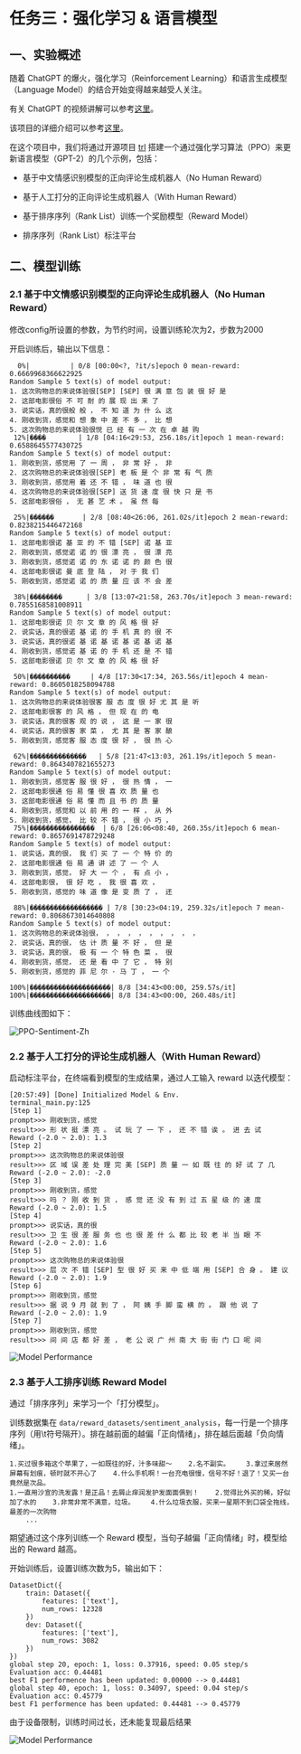 # 任务三：强化学习 & 语言模型

## 一、实验概述

随着 ChatGPT 的爆火，强化学习（Reinforcement Learning）和语言生成模型（Language Model）的结合开始变得越来越受人关注。

有关 ChatGPT 的视频讲解可以参考[这里](https://www.bilibili.com/video/BV1BG4y137SH/?vd_source=0df98e40ba56afac31703b0d5dba509f#reply143954452208)。

该项目的详细介绍可以参考[这里](https://mp.weixin.qq.com/s/1v4Uuc1YAZ9MRr1UWMH9xw)。

在这个项目中，我们将通过开源项目 [trl](https://github.com/lvwerra/trl) 搭建一个通过强化学习算法（PPO）来更新语言模型（GPT-2）的几个示例，包括：

* 基于中文情感识别模型的正向评论生成机器人（No Human Reward）

* 基于人工打分的正向评论生成机器人（With Human Reward）

* 基于排序序列（Rank List）训练一个奖励模型（Reward Model）

* 排序序列（Rank List）标注平台

## 二、模型训练

### 2.1 基于中文情感识别模型的正向评论生成机器人（No Human Reward）

修改config所设置的参数，为节约时间，设置训练轮次为2，步数为2000

开启训练后，输出以下信息：

```
  0%|          | 0/8 [00:00<?, ?it/s]epoch 0 mean-reward: 0.6669968366622925
Random Sample 5 text(s) of model output:
1. 这次购物总的来说体验很[SEP] [SEP] 很 满 意 包 装 很 好 是
2. 这部电影很俗 不 可 耐 的 展 现 出 来 了
3. 说实话，真的很般 般 ， 不 知 道 为 什 么 这
4. 刚收到货，感觉和 想 象 中 差 不 多 ， 比 想
5. 这次购物总的来说体验很悦 已 经 有 一 次 在 卓 越 购
 12%|����        | 1/8 [04:16<29:53, 256.18s/it]epoch 1 mean-reward: 0.6588645577430725
Random Sample 5 text(s) of model output:
1. 刚收到货，感觉用 了 一 周 ， 非 常 好 ， 非
2. 这次购物总的来说体验很[SEP] 老 板 是 个 非 常 有 气 质
3. 刚收到货，感觉用 着 还 不 错 ， 味 道 也 很
4. 这次购物总的来说体验很[SEP] 送 货 速 度 很 快 只 是 书
5. 这部电影很俗 ， 无 甚 艺 术 。 虽 然 每

 25%|������       | 2/8 [08:40<26:06, 261.02s/it]epoch 2 mean-reward: 0.8238215446472168
Random Sample 5 text(s) of model output:
1. 这部电影很诺 基 亚 的 不 错 [SEP] 诺 基 亚
2. 刚收到货，感觉诺 诺 的 很 漂 亮 ， 很 漂 亮
3. 刚收到货，感觉诺 诺 的 东 诺 诺 的 颜 色 很
4. 这部电影很诺 曼 底 登 陆 ， 对 于 我 们
5. 刚收到货，感觉诺 诺 的 质 量 应 该 不 会 差

 38%|��������      | 3/8 [13:07<21:58, 263.70s/it]epoch 3 mean-reward: 0.7855168581008911
Random Sample 5 text(s) of model output:
1. 这部电影很诺 贝 尔 文 章 的 风 格 很 好
2. 说实话，真的很诺 基 诺 的 手 机 真 的 很 不
3. 说实话，真的很诺 基 诺 基 诺 基 诺 基 诺 基
4. 刚收到货，感觉诺 基 诺 的 手 机 还 是 不 错
5. 这部电影很诺 贝 尔 文 章 的 风 格 很 好

 50%|����������     | 4/8 [17:30<17:34, 263.56s/it]epoch 4 mean-reward: 0.8605018258094788
Random Sample 5 text(s) of model output:
1. 这次购物总的来说体验很客 服 态 度 很 好 尤 其 是 听
2. 这部电影很客 的 风 格 ， 但 现 在 的 电
3. 说实话，真的很客 观 的 说 ， 这 是 一 家 很
4. 说实话，真的很客 家 菜 ， 尤 其 是 客 家 酿
5. 刚收到货，感觉客 服 态 度 很 好 ， 很 热 心

 62%|��������������   | 5/8 [21:47<13:03, 261.19s/it]epoch 5 mean-reward: 0.8643407821655273
Random Sample 5 text(s) of model output:
1. 刚收到货，感觉客 服 很 好 ， 很 热 情 ， 一
2. 这部电影很通 俗 易 懂 很 喜 欢 质 量 也
3. 这部电影很通 俗 易 懂 而 且 书 的 质 量
4. 刚收到货，感觉和 以 前 用 的 一 样 ， 从 外
5. 刚收到货，感觉， 比 较 不 错 ， 很 小 巧 ，  
 75%|����������������  | 6/8 [26:06<08:40, 260.35s/it]epoch 6 mean-reward: 0.8657691478729248
Random Sample 5 text(s) of model output:
1. 说实话，真的很， 我 们 买 了 一 个 特 价 的
2. 这部电影很通 俗 易 通 讲 述 了 一 个 人
3. 刚收到货，感觉， 好 大 一 个 ， 有 点 小 ，
4. 这部电影很， 很 好 吃 ， 我 很 喜 欢 ，
5. 刚收到货，感觉的 味 道 像 是 变 质 了 ， 还

 88%|������������������ | 7/8 [30:23<04:19, 259.32s/it]epoch 7 mean-reward: 0.8068673014640808
Random Sample 5 text(s) of model output:
1. 这次购物总的来说体验很， ， ， ， ， ， ， ， ， ，
2. 说实话，真的很， 估 计 质 量 不 好 ， 但 是
3. 说实话，真的很， 极 有 一 个 特 色 菜 ， 很
4. 刚收到货，感觉， 还 是 看 中 了 它 ， 特 别
5. 刚收到货，感觉的 菲 尼 尔 · 马 丁 ， 一 个

100%|��������������������| 8/8 [34:43<00:00, 259.57s/it]
100%|��������������������| 8/8 [34:43<00:00, 260.48s/it]
```

训练曲线图如下：

![PPO-Sentiment-Zh](D:\VSWorkSpace\Python\transformer\plm\5Reinforcement_Learning_Language_Model\PPO-Sentiment-Zh.png)

### 2.2 基于人工打分的评论生成机器人（With Human Reward）

启动标注平台，在终端看到模型的生成结果，通过人工输入 reward 以迭代模型：

```
[20:57:49] [Done] Initialized Model & Env.                                                          terminal_main.py:125
[Step 1]
prompt>>> 刚收到货，感觉
result>>> 形 状 挺 漂 亮 。 试 玩 了 一 下 ， 还 不 错 诶 。 进 去 试
Reward (-2.0 ~ 2.0): 1.3
[Step 2]
prompt>>> 这次购物总的来说体验很
result>>> 区 域 误 差 处 理 完 美 [SEP] 质 量 一 如 既 往 的 好 试 了 几
Reward (-2.0 ~ 2.0): -2.0
[Step 3]
prompt>>> 刚收到货，感觉
result>>> 吗 ？ 刚 收 到 货 ， 感 觉 还 没 有 到 过 五 星 级 的 速 度
Reward (-2.0 ~ 2.0): 1.5
[Step 4]
prompt>>> 说实话，真的很
result>>> 卫 生 很 差 服 务 也 也 很 差 什 么 都 比 较 老 半 当 眼 不
Reward (-2.0 ~ 2.0): 1.6
[Step 5]
prompt>>> 这次购物总的来说体验很
result>>> 层 次 不 错 [SEP] 型 很 好 买 来 中 低 端 用 [SEP] 合 身 。 建 议
Reward (-2.0 ~ 2.0): 1.9
[Step 6]
prompt>>> 刚收到货，感觉
result>>> 据 说 9 月 就 到 了 ， 阿 姨 手 脚 蛮 横 的 。 跟 他 说 了
Reward (-2.0 ~ 2.0): 1.9
[Step 7]
prompt>>> 刚收到货，感觉
result>>> 间 间 店 都 好 差 ， 老 公 说 广 州 南 大 街 街 门 口 呢 间
```

![Model Performance](D:\VSWorkSpace\Python\transformer\plm\5Reinforcement_Learning_Language_Model\Model%20Performance.png)

### 2.3 基于人工排序训练 Reward Model

通过「排序序列」来学习一个「打分模型」。

训练数据集在 `data/reward_datasets/sentiment_analysis`，每一行是一个排序序列（用\t符号隔开）。排在越前面的越偏「正向情绪」，排在越后面越「负向情绪」。

```
1.买过很多箱这个苹果了，一如既往的好，汁多味甜～    2.名不副实。    3.拿过来居然屏幕有划痕，顿时就不开心了    4.什么手机啊！一台充电很慢，信号不好！退了！又买一台竟然是次品。
1.一直用沙宣的洗发露！是正品！去屑止痒润发护发面面俱到！    2.觉得比外买的稀，好似加了水的    3.非常非常不满意，垃圾。    4.什么垃圾衣服，买来一星期不到口袋全拖线，最差的一次购物
    ...
```

期望通过这个序列训练一个 Reward 模型，当句子越偏「正向情绪」时，模型给出的 Reward 越高。

开始训练后，设置训练次数为5，输出如下：

```
DatasetDict({
    train: Dataset({
        features: ['text'],
        num_rows: 12328
    })
    dev: Dataset({
        features: ['text'],
        num_rows: 3082
    })
})
global step 20, epoch: 1, loss: 0.37916, speed: 0.05 step/s
Evaluation acc: 0.44481
best F1 performence has been updated: 0.00000 --> 0.44481
global step 40, epoch: 1, loss: 0.34097, speed: 0.04 step/s
Evaluation acc: 0.45779
best F1 performence has been updated: 0.44481 --> 0.45779
```

由于设备限制，训练时间过长，还未能复现最后结果

![Model Performance](D:\VSWorkSpace\Python\transformer\plm\5Reinforcement_Learning_Language_Model\Model%20Performance.png)

